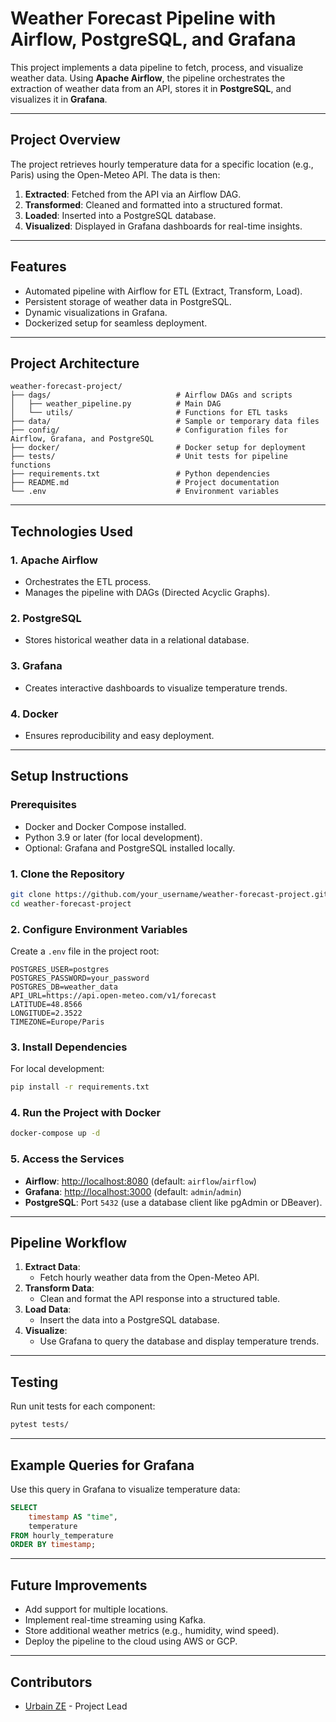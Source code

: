 # **Weather Forecast Pipeline with Airflow, PostgreSQL, and Grafana**

This project implements a data pipeline to fetch, process, and visualize weather data. Using **Apache Airflow**, the pipeline orchestrates the extraction of weather data from an API, stores it in **PostgreSQL**, and visualizes it in **Grafana**.

---

## **Project Overview**

The project retrieves hourly temperature data for a specific location (e.g., Paris) using the Open-Meteo API. The data is then:
1. **Extracted**: Fetched from the API via an Airflow DAG.
2. **Transformed**: Cleaned and formatted into a structured format.
3. **Loaded**: Inserted into a PostgreSQL database.
4. **Visualized**: Displayed in Grafana dashboards for real-time insights.

---

## **Features**

- Automated pipeline with Airflow for ETL (Extract, Transform, Load).
- Persistent storage of weather data in PostgreSQL.
- Dynamic visualizations in Grafana.
- Dockerized setup for seamless deployment.

---

## **Project Architecture**

```plaintext
weather-forecast-project/
├── dags/                            # Airflow DAGs and scripts
│   ├── weather_pipeline.py          # Main DAG
│   └── utils/                       # Functions for ETL tasks
├── data/                            # Sample or temporary data files
├── config/                          # Configuration files for Airflow, Grafana, and PostgreSQL
├── docker/                          # Docker setup for deployment
├── tests/                           # Unit tests for pipeline functions
├── requirements.txt                 # Python dependencies
├── README.md                        # Project documentation
└── .env                             # Environment variables
```

---

## **Technologies Used**

### **1. Apache Airflow**
- Orchestrates the ETL process.
- Manages the pipeline with DAGs (Directed Acyclic Graphs).

### **2. PostgreSQL**
- Stores historical weather data in a relational database.

### **3. Grafana**
- Creates interactive dashboards to visualize temperature trends.

### **4. Docker**
- Ensures reproducibility and easy deployment.

---

## **Setup Instructions**

### **Prerequisites**
- Docker and Docker Compose installed.
- Python 3.9 or later (for local development).
- Optional: Grafana and PostgreSQL installed locally.

### **1. Clone the Repository**
```bash
git clone https://github.com/your_username/weather-forecast-project.git
cd weather-forecast-project
```

### **2. Configure Environment Variables**
Create a `.env` file in the project root:
```plaintext
POSTGRES_USER=postgres
POSTGRES_PASSWORD=your_password
POSTGRES_DB=weather_data
API_URL=https://api.open-meteo.com/v1/forecast
LATITUDE=48.8566
LONGITUDE=2.3522
TIMEZONE=Europe/Paris
```

### **3. Install Dependencies**
For local development:
```bash
pip install -r requirements.txt
```

### **4. Run the Project with Docker**
```bash
docker-compose up -d
```

### **5. Access the Services**
- **Airflow**: [http://localhost:8080](http://localhost:8080) (default: `airflow`/`airflow`)
- **Grafana**: [http://localhost:3000](http://localhost:3000) (default: `admin`/`admin`)
- **PostgreSQL**: Port `5432` (use a database client like pgAdmin or DBeaver).

---

## **Pipeline Workflow**

1. **Extract Data**:
   - Fetch hourly weather data from the Open-Meteo API.
2. **Transform Data**:
   - Clean and format the API response into a structured table.
3. **Load Data**:
   - Insert the data into a PostgreSQL database.
4. **Visualize**:
   - Use Grafana to query the database and display temperature trends.

---

## **Testing**

Run unit tests for each component:
```bash
pytest tests/
```

---

## **Example Queries for Grafana**

Use this query in Grafana to visualize temperature data:
```sql
SELECT 
    timestamp AS "time", 
    temperature 
FROM hourly_temperature
ORDER BY timestamp;
```

---

## **Future Improvements**

- Add support for multiple locations.
- Implement real-time streaming using Kafka.
- Store additional weather metrics (e.g., humidity, wind speed).
- Deploy the pipeline to the cloud using AWS or GCP.

---

## **Contributors**

- [Urbain ZE](https://github.com/your_username) - Project Lead



